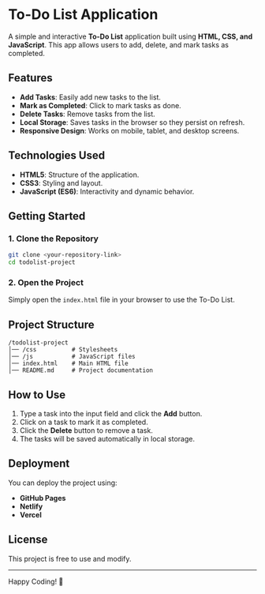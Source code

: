 # To-Do List Application

A simple and interactive **To-Do List** application built using **HTML, CSS, and JavaScript**. This app allows users to add, delete, and mark tasks as completed.

## Features
- **Add Tasks**: Easily add new tasks to the list.
- **Mark as Completed**: Click to mark tasks as done.
- **Delete Tasks**: Remove tasks from the list.
- **Local Storage**: Saves tasks in the browser so they persist on refresh.
- **Responsive Design**: Works on mobile, tablet, and desktop screens.

## Technologies Used
- **HTML5**: Structure of the application.
- **CSS3**: Styling and layout.
- **JavaScript (ES6)**: Interactivity and dynamic behavior.

## Getting Started

### 1. Clone the Repository
```bash
git clone <your-repository-link>
cd todolist-project
```

### 2. Open the Project
Simply open the `index.html` file in your browser to use the To-Do List.

## Project Structure
```
/todolist-project
│── /css          # Stylesheets
│── /js           # JavaScript files
│── index.html    # Main HTML file
│── README.md     # Project documentation
```

## How to Use
1. Type a task into the input field and click the **Add** button.
2. Click on a task to mark it as completed.
3. Click the **Delete** button to remove a task.
4. The tasks will be saved automatically in local storage.

## Deployment
You can deploy the project using:
- **GitHub Pages**
- **Netlify**
- **Vercel**

## License
This project is free to use and modify.

---
Happy Coding! 🚀
